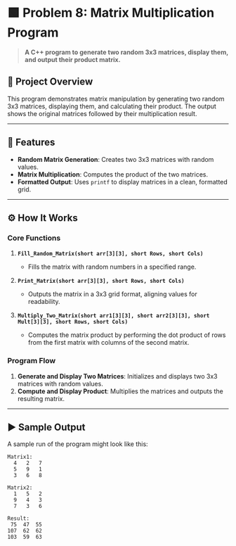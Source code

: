 # 🟩 Problem 8: Matrix Multiplication Program 

> **A C++ program to generate two random 3x3 matrices, display them, and output their product matrix.**

## 📘 Project Overview
This program demonstrates matrix manipulation by generating two random 3x3 matrices, displaying them, and calculating their product. The output shows the original matrices followed by their multiplication result.

---

## 🌟 Features
- **Random Matrix Generation**: Creates two 3x3 matrices with random values.
- **Matrix Multiplication**: Computes the product of the two matrices.
- **Formatted Output**: Uses `printf` to display matrices in a clean, formatted grid.

---

## ⚙️ How It Works

### Core Functions
1. **`Fill_Random_Matrix(short arr[3][3], short Rows, short Cols)`**
   - Fills the matrix with random numbers in a specified range.

2. **`Print_Matrix(short arr[3][3], short Rows, short Cols)`**
   - Outputs the matrix in a 3x3 grid format, aligning values for readability.

3. **`Multiply_Two_Matrix(short arr1[3][3], short arr2[3][3], short Mult[3][3], short Rows, short Cols)`**
   - Computes the matrix product by performing the dot product of rows from the first matrix with columns of the second matrix.

### Program Flow
1. **Generate and Display Two Matrices**: Initializes and displays two 3x3 matrices with random values.
2. **Compute and Display Product**: Multiplies the matrices and outputs the resulting matrix.

---

## ▶️ Sample Output
A sample run of the program might look like this:

```plaintext
Matrix1:
  4   2   7 
  5   9   1 
  3   6   8 

Matrix2:
  1   5   2 
  9   4   3 
  7   3   6 

Result:
 75  47  55 
107  62  62 
103  59  63 
